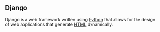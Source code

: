 Django
------


Django is a web framework written using [Python](/wiki/Python) that allows for the design of web applications that generate [HTML](/wiki/HTML) dynamically.

